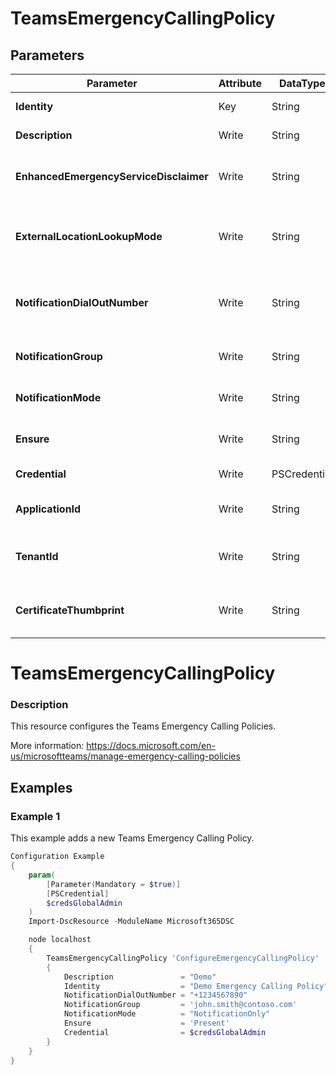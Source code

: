 ﻿# TeamsEmergencyCallingPolicy

## Parameters

| Parameter | Attribute | DataType | Description | Allowed Values |
| --- | --- | --- | --- | --- |
| **Identity** | Key | String | Identity of the Teams Emergency Calling Policy. ||
| **Description** | Write | String | Description of the Teams Emergency Calling Policy. ||
| **EnhancedEmergencyServiceDisclaimer** | Write | String | Allows the tenant administrator to configure a text string, which is shown at the top of the Calls app. ||
| **ExternalLocationLookupMode** | Write | String | Enables ExternalLocationLookupMode. This mode allows users to set Emergency addresses for remote locations. |Disabled, Enabled|
| **NotificationDialOutNumber** | Write | String | This parameter represents PSTN number which can be dialed out if NotificationMode is set to either of the two Conference values. ||
| **NotificationGroup** | Write | String | NotificationGroup is a email list of users and groups to be notified of an emergency call. ||
| **NotificationMode** | Write | String | The type of conference experience for security desk notification. |NotificationOnly, ConferenceMuted, ConferenceUnMuted|
| **Ensure** | Write | String | Present ensures the policy exists, absent ensures it is removed. |Present, Absent|
| **Credential** | Write | PSCredential | Credentials of the Teams Global Admin. ||
| **ApplicationId** | Write | String | Id of the Azure Active Directory application to authenticate with. ||
| **TenantId** | Write | String | Name of the Azure Active Directory tenant used for authentication. Format contoso.onmicrosoft.com ||
| **CertificateThumbprint** | Write | String | Thumbprint of the Azure Active Directory application's authentication certificate to use for authentication. ||


# TeamsEmergencyCallingPolicy

### Description

This resource configures the Teams Emergency Calling Policies.

More information: https://docs.microsoft.com/en-us/microsoftteams/manage-emergency-calling-policies

## Examples

### Example 1

This example adds a new Teams Emergency Calling Policy.

```powershell
Configuration Example
{
    param(
        [Parameter(Mandatory = $true)]
        [PSCredential]
        $credsGlobalAdmin
    )
    Import-DscResource -ModuleName Microsoft365DSC

    node localhost
    {
        TeamsEmergencyCallingPolicy 'ConfigureEmergencyCallingPolicy'
        {
            Description               = "Demo"
            Identity                  = "Demo Emergency Calling Policy"
            NotificationDialOutNumber = "+1234567890"
            NotificationGroup         = 'john.smith@contoso.com'
            NotificationMode          = "NotificationOnly"
            Ensure                    = 'Present'
            Credential                = $credsGlobalAdmin
        }
    }
}
```

